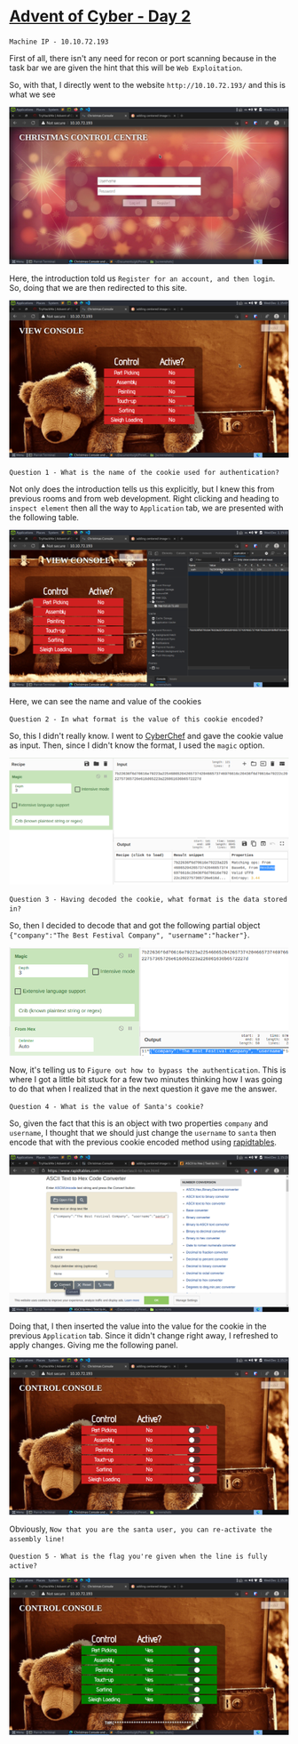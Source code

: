 # [Advent of Cyber - Day 2](https://tryhackme.com/room/adventofcyber2)

`Machine IP - 10.10.72.193`

First of all, there isn't any need for recon or port scanning because in the task bar we are given the hint that this will be `Web Exploitation`.

So, with that, I directly went to the website `http://10.10.72.193/` and this is what we see

![Starting site](https://github.com/DiracSpace/Penetration-Testing-Walkthoughs/blob/main/AdventOfCyber2/dayOne/screenshots/1.png)

Here, the introduction told us `Register for an account, and then login`. So, doing that we are then redirected to this site.

![Logged in](https://github.com/DiracSpace/Penetration-Testing-Walkthoughs/blob/main/AdventOfCyber2/dayOne/screenshots/2.png)

`Question 1 - What is the name of the cookie used for authentication?`

Not only does the introduction tells us this explicitly, but I knew this from previous rooms and from web development. Right clicking and heading to `inspect element` then all the way to `Application` tab, we are presented with the following table.

![Checking cookies](https://github.com/DiracSpace/Penetration-Testing-Walkthoughs/blob/main/AdventOfCyber2/dayOne/screenshots/3.png)

Here, we can see the name and value of the cookies

`Question 2 - In what format is the value of this cookie encoded?`

So, this I didn't really know. I went to [CyberChef](https://gchq.github.io/CyberChef/) and gave the cookie value as input. Then, since I didn't know the format, I used the `magic` option. 

![Finding](https://github.com/DiracSpace/Penetration-Testing-Walkthoughs/blob/main/AdventOfCyber2/dayOne/screenshots/4.png)

`Question 3 - Having decoded the cookie, what format is the data stored in?`

So, then I decided to decode that and got the following partial object `{"company":"The Best Festival Company", "username":"hacker"}`.

![Getting object](https://github.com/DiracSpace/Penetration-Testing-Walkthoughs/blob/main/AdventOfCyber2/dayOne/screenshots/5.png)

Now, it's telling us to `Figure out how to bypass the authentication`. This is where I got a little bit stuck for a few two minutes thinking how I was going to do that when I realized that in the next question it gave me the answer.

`Question 4 - What is the value of Santa's cookie?`

So, given the fact that this is an object with two properties `company` and `username`, I thought that we should just change the `username` to `santa` then encode that with the previous cookie encoded method using [rapidtables](https://www.rapidtables.com/convert/number/ascii-to-hex.html).

![Santa's cookie](https://github.com/DiracSpace/Penetration-Testing-Walkthoughs/blob/main/AdventOfCyber2/dayOne/screenshots/6.png)

Doing that, I then inserted the value into the value for the cookie in the previous `Application` tab. Since it didn't change right away, I refreshed to apply changes. Giving me the following panel.

![Bypass](https://github.com/DiracSpace/Penetration-Testing-Walkthoughs/blob/main/AdventOfCyber2/dayOne/screenshots/8.png)

Obviously, `Now that you are the santa user, you can re-activate the assembly line!`

`Question 5 - What is the flag you're given when the line is fully active?`

![Flag](https://github.com/DiracSpace/Penetration-Testing-Walkthoughs/blob/main/AdventOfCyber2/dayOne/screenshots/9.png)
